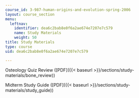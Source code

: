 ```yaml
---
course_id: 3-987-human-origins-and-evolution-spring-2006
layout: course_section
menu:
  leftnav:
    identifier: dea6c2bab8e0f6a2ae674e7207e7c579
    name: Study Materials
    weight: 50
title: Study Materials
type: course
uid: dea6c2bab8e0f6a2ae674e7207e7c579

---
```


Osteology Quiz Review ([PDF]({{< baseurl >}}/sections/study-materials/bone_review))

Midterm Study Guide ([PDF]({{< baseurl >}}/sections/study-materials/study_guide))